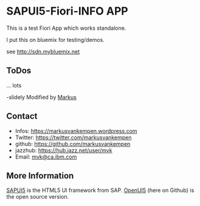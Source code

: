 SAPUI5-Fiori-INFO APP
=====================

This is a test Fiori App which works standalone.


I put this on bluemix for testing/demos.


see http://sdn.mybluemix.net

ToDos
------
... lots

-slidely Modified by [Markus](mailto:mvk@ca.ibm.com)

Contact
--------
- Infos: <https://markusvankempen.wordpress.com>
- Twitter: <https://twitter.com/markusvankempen>
- github: <https://github.com/markusvankempen>
- jazzhub: <https://hub.jazz.net/user/mvk>
- Email: mvk@ca.ibm.com


More Information
------------------
[SAPUI5](scn.sap.com/community/developer-center/front-end) is the HTML5 UI framework from SAP. [OpenUI5](http://sap.github.io/openui5/) (here on Github) is the open source version. 

